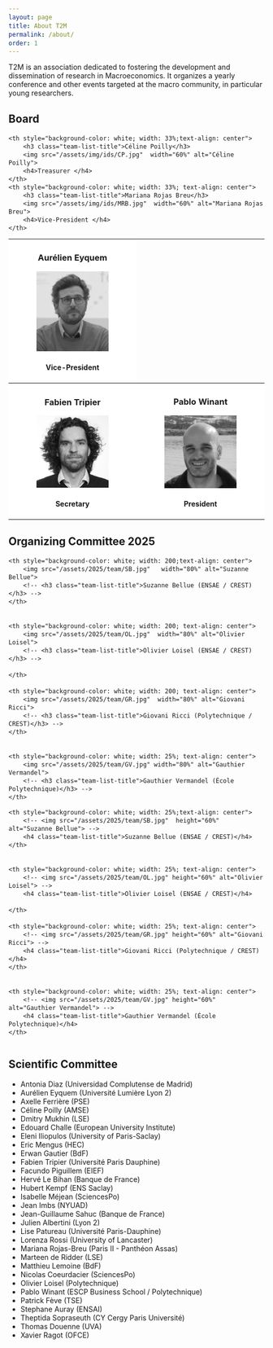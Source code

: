 ```yaml
---
layout: page
title: About T2M
permalink: /about/
order: 1
---
```


T2M is an association dedicated to fostering the development and dissemination of research in Macroeconomics. It organizes a yearly conference and other events targeted at the macro community, in particular young researchers.

## Board

<table style="width:100%" >
  <tr>
	<th style="background-color: white; width: 33%; text-align: center">
		<h3 class="team-list-title">Aurélien Eyquem</h3>
		<img src="/assets/img/ids/AE.jpg" width="60%" alt="Aurélien Eyquem">
		<h4>Vice-President </h4>		
	</th>

	<th style="background-color: white; width: 33%;text-align: center">
		<h3 class="team-list-title">Céline Poilly</h3>
		<img src="/assets/img/ids/CP.jpg"  width="60%" alt="Céline Poilly">
		<h4>Treasurer </h4>		
	</th>
	<th style="background-color: white; width: 33%; text-align: center">
		<h3 class="team-list-title">Mariana Rojas Breu</h3>
		<img src="/assets/img/ids/MRB.jpg"  width="60%" alt="Mariana Rojas Breu">
		<h4>Vice-President </h4>
	</th>
  </tr>
  <tr>
	<th style="background-color: white; width: 33%; text-align: center">
		<h3 class="team-list-title">Fabien Tripier </h3>
		<img src="/assets/img/ids/FT.jpg" width="60%" alt="Fabien Tripier">
		<h4>Secretary </h4>		
	</th>
	<th style="background-color: white;  width: 33%; text-align: center">
		<h3 class="team-list-title">Pablo Winant </h3>
		<img src="/assets/img/ids/PW.jpg"  width="60%" alt="Pablo Winant">
		<h4>President </h4>		
	</th>
  </tr>
</table>

## Organizing Committee 2025


<table style="width:100%" >
  <tr>

	<th style="background-color: white; width: 200;text-align: center">
		<img src="/assets/2025/team/SB.jpg"   width="80%" alt="Suzanne Bellue">
		<!-- <h3 class="team-list-title">Suzanne Bellue (ENSAE / CREST)</h3> -->
	</th>


	<th style="background-color: white; width: 200; text-align: center">
		<img src="/assets/2025/team/OL.jpg"  width="80%" alt="Olivier Loisel">
		<!-- <h3 class="team-list-title">Olivier Loisel (ENSAE / CREST)</h3> -->
	
	</th>

	<th style="background-color: white; width: 200; text-align: center">
		<img src="/assets/2025/team/GR.jpg"  width="80%" alt="Giovani Ricci">
		<!-- <h3 class="team-list-title">Giovani Ricci (Polytechnique / CREST)</h3> -->
	</th>


	<th style="background-color: white; width: 25%; text-align: center">
		<img src="/assets/2025/team/GV.jpg" width="80%" alt="Gauthier Vermandel">
		<!-- <h3 class="team-list-title">Gauthier Vermandel (École Polytechnique)</h3> -->
	</th>

	
  </tr>

<tr>

	<th style="background-color: white; width: 25%;text-align: center">
		<!-- <img src="/assets/2025/team/SB.jpg"  height="60%" alt="Suzanne Bellue"> -->
		<h4 class="team-list-title">Suzanne Bellue (ENSAE / CREST)</h4>
	</th>


	<th style="background-color: white; width: 25%; text-align: center">
		<!-- <img src="/assets/2025/team/OL.jpg" height="60%" alt="Olivier Loisel"> -->
		<h4 class="team-list-title">Olivier Loisel (ENSAE / CREST)</h4>
	
	</th>

	<th style="background-color: white; width: 25%; text-align: center">
		<!-- <img src="/assets/2025/team/GR.jpg" height="60%" alt="Giovani Ricci"> -->
		<h4 class="team-list-title">Giovani Ricci (Polytechnique / CREST)</h4>
	</th>


	<th style="background-color: white; width: 25%; text-align: center">
		<!-- <img src="/assets/2025/team/GV.jpg" height="60%" alt="Gauthier Vermandel"> -->
		<h4 class="team-list-title">Gauthier Vermandel (École Polytechnique)</h4>
	</th>

	
  </tr>


</table>


## Scientific Committee

- Antonia Diaz (Universidad Complutense de Madrid) 
- Aurélien Eyquem (Université Lumière Lyon 2)
- Axelle Ferrière (PSE)
- Céline Poilly (AMSE)
- Dmitry Mukhin (LSE)
- Edouard Challe (European University Institute)
- Eleni Iliopulos (University of Paris-Saclay)
- Eric Mengus (HEC)
- Erwan Gautier (BdF)
- Fabien Tripier (Université Paris Dauphine)
- Facundo Piguillem (EIEF)
- Hervé Le Bihan (Banque de France)
- Hubert Kempf (ENS Saclay)
- Isabelle Méjean (SciencesPo)
- Jean Imbs (NYUAD)
- Jean-Guillaume Sahuc (Banque de France)
- Julien Albertini (Lyon 2)
- Lise Patureau (Université Paris-Dauphine)
- Lorenza Rossi (University of Lancaster)
- Mariana Rojas-Breu (Paris II - Panthéon Assas)
- Marteen de Ridder (LSE)
- Matthieu Lemoine (BdF)
- Nicolas Coeurdacier (SciencesPo)
- Olivier Loisel (Polytechnique)
- Pablo Winant (ESCP Business School / Polytechnique)
- Patrick Fève (TSE)
- Stephane Auray (ENSAI)
- Theptida Sopraseuth (CY Cergy Paris Université)
- Thomas Douenne (UVA)
- Xavier Ragot (OFCE)

<!-- 
## Sponsors
<img src="{% link /assets/img/logos/cfm.jpg %}" height=100 > <img src="{% link /assets/img/logos/kcl.png %}" height=100 > 
<img src="{% link /assets/img/logos/escp.png %}" height=100 >
<img src="{% link /assets/img/logos/cepremap.svg %}" height=100 > -->
